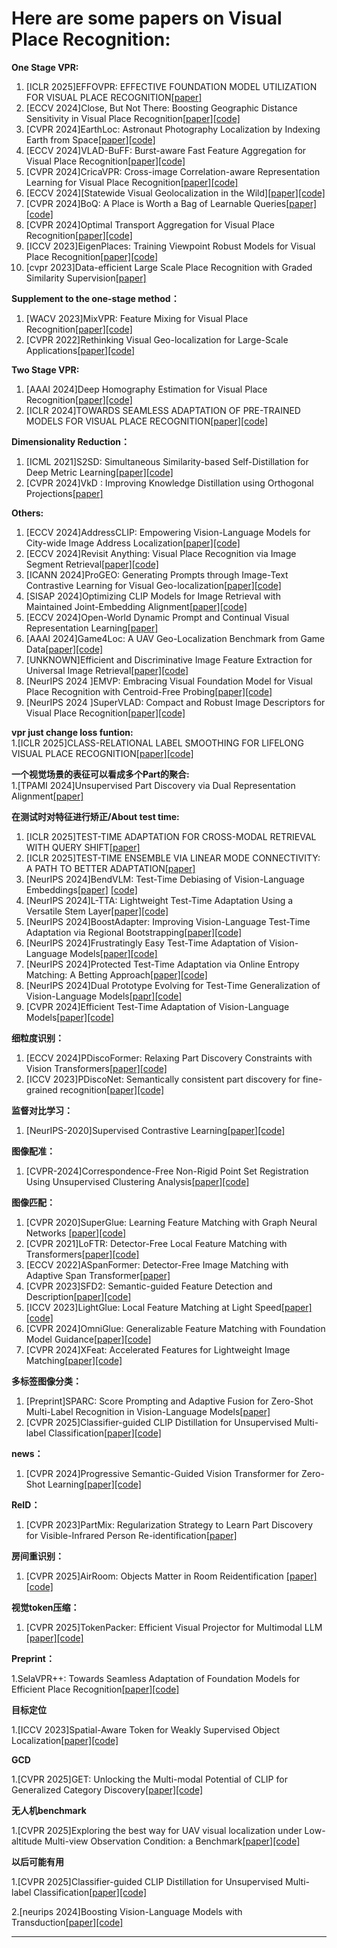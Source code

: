 # Here are some papers on  Visual Place Recognition:

**One Stage VPR:**
1. [ICLR 2025]EFFOVPR: EFFECTIVE FOUNDATION MODEL UTILIZATION FOR VISUAL PLACE RECOGNITION[[paper]](https://openreview.net/forum?id=NSpe8QgsCB)
2. [ECCV 2024]Close, But Not There: Boosting Geographic Distance Sensitivity in Visual Place Recognition[[paper]](https://arxiv.org/pdf/2407.02422)[[code]](https://github.com/serizba/cliquemining)
3. [CVPR 2024]EarthLoc: Astronaut Photography Localization by Indexing Earth from Space[[paper]](https://arxiv.org/pdf/2403.06758)[[code]](https://github.com/gmberton/EarthLoc)
4. [ECCV 2024]VLAD-BuFF: Burst-aware Fast Feature Aggregation for Visual Place Recognition[[paper]](https://arxiv.org/pdf/2409.19293)[[code]](https://github.com/Ahmedest61/VLAD-BuFF/)
5. [CVPR 2024]CricaVPR: Cross-image Correlation-aware Representation Learning for Visual Place Recognition[[paper]](https://arxiv.org/pdf/2402.19231)[[code]](https://github.com/Lu-Feng/CricaVPR)
6. [ECCV 2024][Statewide Visual Geolocalization in the Wild][[paper]](https://arxiv.org/pdf/2409.16763)[[code]](https://github.com/fferflo/statewide-visual-geolocalization)
7. [CVPR 2024]BoQ: A Place is Worth a Bag of Learnable Queries[[paper]](https://arxiv.org/pdf/2405.07364)[[code]](https://github.com/amaralibey/Bag-of-Queries)
8. [CVPR 2024]Optimal Transport Aggregation for Visual Place Recognition[[paper]](https://arxiv.org/pdf/2311.15937)[[code]](https://github.com/serizba/salad)
9. [ICCV 2023]EigenPlaces: Training Viewpoint Robust Models for Visual Place Recognition[[paper]](https://arxiv.org/pdf/2308.10832)[[code]](https://github.com/gmberton/EigenPlaces)
10.   [cvpr 2023]Data-efficient Large Scale Place Recognition with Graded Similarity Supervision[[paper]](https://arxiv.org/pdf/2303.11739)

   
**Supplement to the one-stage method：**
1. [WACV 2023]MixVPR: Feature Mixing for Visual Place Recognition[[paper]](https://arxiv.org/pdf/2303.02190)[[code]](https://github.com/amaralibey/MixVPR)
2. [CVPR 2022]Rethinking Visual Geo-localization for Large-Scale Applications[[paper]](https://arxiv.org/pdf/2204.02287)[[code]](https://github.com/gmberton/CosPlace)
   
   
**Two Stage VPR:**
1. [AAAI 2024]Deep Homography Estimation for Visual Place Recognition[[paper]](https://arxiv.org/pdf/2402.16086)[[code]](https://github.com/Lu-Feng/DHE-VPR)
2. [ICLR 2024]TOWARDS SEAMLESS ADAPTATION OF PRE-TRAINED MODELS FOR VISUAL PLACE RECOGNITION[[paper]](https://arxiv.org/pdf/2402.14505)[[code]](https://github.com/Lu-Feng/SelaVPR)
   
**Dimensionality Reduction：**
1. [ICML 2021]S2SD: Simultaneous Similarity-based Self-Distillation for Deep Metric Learning[[paper]](https://arxiv.org/pdf/2009.08348)[[code]](https://github.com/MLforHealth/S2SD)
2. [CVPR 2024]VkD : Improving Knowledge Distillation using Orthogonal Projections[[paper]](https://openaccess.thecvf.com/content/CVPR2024/papers/Miles_VkD_Improving_Knowledge_Distillation_using_Orthogonal_Projections_CVPR_2024_paper.pdf)
   
**Others:**
1. [ECCV 2024]AddressCLIP: Empowering Vision-Language Models for City-wide Image Address Localization[[paper]](https://arxiv.org/pdf/2407.08156)[[code]](https://github.com/xsx1001/AddressCLIP)
2. [ECCV 2024]Revisit Anything: Visual Place Recognition via Image Segment Retrieval[[paper]](https://arxiv.org/pdf/2409.18049)[[code]](https://github.com/AnyLoc/Revisit-Anything)
3. [ICANN 2024]ProGEO: Generating Prompts through Image-Text Contrastive Learning for Visual Geo-localization[[paper]](https://arxiv.org/pdf/2406.01906)[[code]](https://github.com/Chain-Mao/ProGEO)
4. [SISAP 2024]Optimizing CLIP Models for Image Retrieval with Maintained Joint-Embedding Alignment[[paper]](https://arxiv.org/pdf/2409.01936)[[code]](https://github.com/Visual-Computing/MCIP)
5. [ECCV 2024]Open-World Dynamic Prompt and Continual Visual Representation Learning[[paper]](https://www.arxiv.org/pdf/2409.05312)
6. [AAAI 2024]Game4Loc: A UAV Geo-Localization Benchmark from Game Data[[paper]](https://arxiv.org/pdf/2409.16925)[[code]](https://yux1angji.github.io/game4loc)
7. [UNKNOWN]Efficient and Discriminative Image Feature Extraction for Universal Image Retrieval[[paper]](https://arxiv.org/pdf/2409.13513)[[code]](https://github.com/morrisfl/UniFEx)
8. [NeurIPS 2024 ]EMVP: Embracing Visual Foundation Model for Visual Place Recognition with Centroid-Free Probing[[paper]](https://openreview.net/pdf?id=V6w7keoTqn)[[code]](https://github.com/vincentqqb/EMVP)
9. [NeurIPS 2024 ]SuperVLAD: Compact and Robust Image Descriptors for Visual Place Recognition[[paper]](https://openreview.net/pdf?id=bZpZMdY1sj)[[code]](https://github.com/lu-feng/SuperVLAD)
   
 **vpr just change loss funtion:**  
1.[ICLR 2025]CLASS-RELATIONAL LABEL SMOOTHING FOR LIFELONG VISUAL PLACE RECOGNITION[[paper]](https://openreview.net/pdf?id=ZS1lCBLljq)[[code]](https://github.com/lu-feng/SuperVLAD)

**一个视觉场景的表征可以看成多个Part的聚合:**  
1.[TPAMI 2024]Unsupervised Part Discovery via Dual Representation Alignment[[paper]](https://arxiv.org/pdf/2408.08108)

**在测试时对特征进行矫正/About test time:**  
1. [ICLR 2025]TEST-TIME ADAPTATION FOR CROSS-MODAL RETRIEVAL WITH QUERY SHIFT[[paper]](https://arxiv.org/pdf/2410.15624)
2. [ICLR 2025]TEST-TIME ENSEMBLE VIA LINEAR MODE CONNECTIVITY: A PATH TO BETTER ADAPTATION[[paper]](https://openreview.net/pdfid=4wk2eOKGvh)
3. [NeurIPS 2024]BendVLM: Test-Time Debiasing of Vision-Language Embeddings[[paper]](https://arxiv.org/pdf/2411.04420) [[code]](https://github.com/waltergerych/bend_vlm)
4. [NeurIPS 2024]L-TTA: Lightweight Test-Time Adaptation Using a Versatile Stem Layer[[paper]](https://openreview.net/pdf?id=G7NZljVOol)[[code]](https://github.com/janus103/L_TTA)
5. [NeurIPS 2024]BoostAdapter: Improving Vision-Language Test-Time Adaptation via Regional Bootstrapping[[paper]](https://arxiv.org/pdf/2410.15430v2)[[code]](https://github.com/taolinzhang/BoostAdapter)
6. [NeurIPS 2024]Frustratingly Easy Test-Time Adaptation of Vision-Language Models[[paper]](https://arxiv.org/pdf/2405.18330)[[code]](https://github.com/FarinaMatteo/zero)
7. [NeurIPS 2024]Protected Test-Time Adaptation via Online Entropy Matching: A Betting Approach[[paper]](https://arxiv.org/pdf/2408.07511)[[code]](https://github.com/yarinbar/poem)
8. [NeurIPS 2024]Dual Prototype Evolving for Test-Time Generalization of Vision-Language Models[[papr]](https://arxiv.org/pdf/2410.12790)[[code]](https://github.com/zhangce01/DPE-CLIP)
9. [CVPR 2024]Efficient Test-Time Adaptation of Vision-Language Models[[paper]](https://openaccess.thecvf.com/content/CVPR2024/papers/Karmanov_Efficient_Test-Time_Adaptation_of_Vision-Language_Models_CVPR_2024_paper.pdf)[[code]](https://kdiaaa.github.io/tda/)

**细粒度识别：**
1. [ECCV 2024]PDiscoFormer: Relaxing Part Discovery Constraints with Vision Transformers[[paper]](https://arxiv.org/pdf/2407.04538)[[code]](https://github.com/ananthu-aniraj/pdiscoformer)
2. [ICCV 2023]PDiscoNet: Semantically consistent part discovery for fine-grained recognition[[paper]](https://openaccess.thecvf.com/content/ICCV2023/papers/van_der_Klis_PDiscoNet_Semantically_consistent_part_discovery_for_fine-grained_recognition_ICCV_2023_paper.pdf)[[code]](https://github.com/robertdvdk/part_detection)


**监督对比学习：**
1. [NeurIPS-2020]Supervised Contrastive Learning[[paper]](https://proceedings.neurips.cc/paper_files/paper/2020/file/d89a66c7c80a29b1bdbab0f2a1a94af8-Paper.pdf)[[code]](https://t.ly/supcon)

**图像配准：**
1. [CVPR-2024]Correspondence-Free Non-Rigid Point Set Registration Using
Unsupervised Clustering Analysis[[paper]](https://arxiv.org/pdf/2406.18817)[[code]](https://github.com/zikai1/CVPR24_PointSetReg)

**图像匹配：**
1. [CVPR 2020]SuperGlue: Learning Feature Matching with Graph Neural Networks
[[paper]](https://arxiv.org/pdf/1911.11763v2)[[code]](https://github.com/magicleap/SuperGluePretrainedNetwork)
2. [CVPR 2021]LoFTR: Detector-Free Local Feature Matching with Transformers[[paper]](https://arxiv.org/pdf/2104.00680)[[code]](https://zju3dv.github.io/loftr/)
3. [ECCV 2022]ASpanFormer: Detector-Free Image Matching with Adaptive Span Transformer[[paper]](https://arxiv.org/pdf/2208.14201)
4. [CVPR 2023]SFD2: Semantic-guided Feature Detection and Description[[paper]](https://arxiv.org/pdf/2304.14845)[[code]](https://github.com/feixue94/sfd2)
5. [ICCV 2023]LightGlue: Local Feature Matching at Light Speed[[paper]](https://arxiv.org/pdf/2405.12979)[[code]](https://github.com/cvg/LightGlue)
6. [CVPR 2024]OmniGlue: Generalizable Feature Matching with Foundation Model Guidance[[paper]](https://arxiv.org/pdf/2405.12979)[[code]](https://hwjiang1510.github.io/OmniGlue/)
7. [CVPR 2024]XFeat: Accelerated Features for Lightweight Image Matching[[paper]](https://arxiv.org/pdf/2404.19174)[[code]](https://www.verlab.dcc.ufmg.br/descriptors/xfeat_cvpr24/)

**多标签图像分类：**
1. [Preprint]SPARC: Score Prompting and Adaptive Fusion for Zero-Shot Multi-Label Recognition in Vision-Language Models[[paper]](https://arxiv.org/pdf/2502.16911?)
2. [CVPR 2025]Classifier-guided CLIP Distillation for Unsupervised Multi-label Classification[[paper]](https://arxiv.org/pdf/2503.16873)[[code]](https://github.com/k0u-id/CCD)

**news：**
1. [CVPR 2024]Progressive Semantic-Guided Vision Transformer for Zero-Shot Learning[[paper]](https://arxiv.org/pdf/2404.07713)[[code]](https://github.com/shiming-chen/ZSLViT)

**ReID：**
1. [CVPR 2023]PartMix: Regularization Strategy to Learn Part Discovery for Visible-Infrared Person Re-identification[[paper]](https://arxiv.org/pdf/2304.01537)


**房间重识别：**
1. [CVPR 2025]AirRoom: Objects Matter in Room Reidentification
[[paper]](https://www.arxiv.org/pdf/2503.01130)[[code]](https://sairlab.org/airroom/)

**视觉token压缩：**
1. [CVPR 2025]TokenPacker: Efficient Visual Projector for Multimodal LLM
[[paper]](https://arxiv.org/abs/2407.02392)[[code]](https://github.com/CircleRadon/TokenPacker)

**Preprint：**

1.SelaVPR++: Towards Seamless Adaptation of Foundation Models for Efficient Place Recognition[[paper]](https://arxiv.org/pdf/2502.16601)[[code]](https://github.com/Lu-Feng/SelaVPR)

**目标定位**

1.[ICCV 2023]Spatial-Aware Token for Weakly Supervised Object Localization[[paper]](https://arxiv.org/pdf/2303.10438)[[code]](https://github.com/wpy1999/SAT)

**GCD**

1.[CVPR 2025]GET: Unlocking the Multi-modal Potential of CLIP for Generalized Category Discovery[[paper]](https://arxiv.org/pdf/2403.09974)[[code]](https://github.com/enguangW/GET)

**无人机benchmark**

1.[CVPR 2025]Exploring the best way for UAV visual localization under Low-altitude
Multi-view Observation Condition: a Benchmark[[paper]](https://arxiv.org/pdf/2503.10692)[[code]](https://github.com/UAV-AVL/Benchmark)

**以后可能有用**

1.[CVPR 2025]Classifier-guided CLIP Distillation for Unsupervised Multi-label Classification[[paper]](https://arxiv.org/pdf/2503.16873)[[code]](https://github.com/k0u-id/CCD)

2.[neurips 2024]Boosting Vision-Language Models with Transduction[[paper]](https://arxiv.org/pdf/2406.01837)[[code]](https://github.com/MaxZanella/transduction-for-vlms)

   

      

      

---

